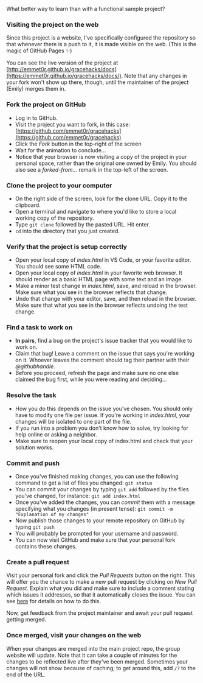 What better way to learn than with a functional sample project?

### Visiting the project on the web

Since this project is a website, I've specifically configured the repository so that whenever there is a push to it, it is made visible on the web. (This is the magic of GitHub Pages ✨)

You can see the live version of the project at [http://emmet0r.github.io/gracehacks/docs](https://emmet0r.github.io/gracehacks/docs/). Note that any changes in your fork won't show up there, though, until the maintainer of the project (Emily) merges them in.

### Fork the project on GitHub

- Log in to GitHub.
- Visit the project you want to fork, in this case:
  [https://github.com/emmet0r/gracehacks](https://github.com/emmet0r/gracehacks)
- Click the _Fork_ button in the top-right of the screen
- Wait for the animation to conclude...
- Notice that your browser is now visiting a copy of the project in your personal space, rather than the original one owned by Emily. You should also see a _forked-from..._ remark in the top-left of the screen.

### Clone the project to your computer

- On the right side of the screen, look for the clone URL. Copy it to the clipboard.
- Open a terminal and navigate to where you'd like to store a local working copy of the repository.
- Type `git clone` followed by the pasted URL. Hit enter.
- `cd` into the directory that you just created.

### Verify that the project is setup correctly

- Open your local copy of _index.html_ in VS Code, or your favorite editor. You should see some HTML code.
- Open your local copy of _index.html_ in your favorite web browser. It should render as a basic HTML page with some text and an image.
- Make a minor test change in _index.html_, save, and reload in the browser. Make sure what you see in the browser reflects that change.
- Undo that change with your editor, save, and then reload in the browser. Make sure that what you see in the browser reflects undoing the test change.

### Find a task to work on

- **In pairs**, find a bug on the project's issue tracker that you would like to work on.
- Claim that bug! Leave a comment on the issue that says you're working on it. Whoever leaves the comment should tag their partner with their _\@‌githubhandle_.
- Before you proceed, refresh the page and make sure no one else claimed the bug first, while you were reading and deciding...

### Resolve the task

- How you do this depends on the issue you've chosen. You should only have to modify one file per issue. If you're working in _index.html_, your changes will be isolated to one part of the file.
- If you run into a problem you don't know how to solve, try looking for help online or asking a neighbor.
- Make sure to reopen your local copy of index.html and check that your solution works.

### Commit and push

- Once you've finished making changes, you can use the following command to get a list of files you changed: `git status`
- You can commit your changes by typing `git add` followed by the files you've changed, for instance: `git add index.html`
- Once you've added the changes, you can _commit_ them with a message specifying what you changes (in present tense): `git commit -m "Explanation of my changes"`
- Now publish those changes to your remote repository on GitHub by typing `git push`
- You will probably be prompted for your username and password.
- You can now visit GitHub and make sure that your personal fork contains these changes.

### Create a pull request

Visit your personal fork and click the _Pull Requests_ button on the right. This will offer you the chance to make a new pull request by clicking on _New Pull Request_. Explain what you did and make sure to include a comment stating which issues it addresses, so that it automatically closes the issue. You can see [here](https://help.github.com/articles/closing-issues-using-keywords/ "‌") for details on how to do this.

Now, get feedback from the project maintainer and await your pull request getting merged.

### Once merged, visit your changes on the web

When your changes are merged into the main project repo, the group website will update. Note that it can take a couple of minutes for the changes to be reflected live after they've been merged. Sometimes your changes will not show because of caching; to get around this, add `/?` to the end of the URL.
